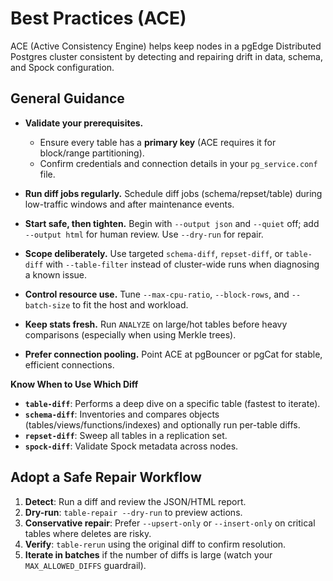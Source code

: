 # Best Practices (ACE)

ACE (Active Consistency Engine) helps keep nodes in a pgEdge Distributed Postgres cluster consistent by detecting and repairing drift in data, schema, and Spock configuration.

## General Guidance

- **Validate your prerequisites.**
  - Ensure every table has a **primary key** (ACE requires it for block/range partitioning).
  - Confirm credentials and connection details in your `pg_service.conf` file.

- **Run diff jobs regularly.** Schedule diff jobs (schema/repset/table) during low-traffic windows and after maintenance events.
- **Start safe, then tighten.** Begin with `--output json` and `--quiet` off; add `--output html` for human review. Use `--dry-run` for repair.
- **Scope deliberately.** Use targeted `schema-diff`, `repset-diff`, or `table-diff` with `--table-filter` instead of cluster-wide runs when diagnosing a known issue.
- **Control resource use.** Tune `--max-cpu-ratio`, `--block-rows`, and `--batch-size` to fit the host and workload.
- **Keep stats fresh.** Run `ANALYZE` on large/hot tables before heavy comparisons (especially when using Merkle trees).
- **Prefer connection pooling.** Point ACE at pgBouncer or pgCat for stable, efficient connections.

**Know When to Use Which Diff**

- **`table-diff`**: Performs a deep dive on a specific table (fastest to iterate).
- **`schema-diff`**: Inventories and compares objects (tables/views/functions/indexes) and optionally run per-table diffs.
- **`repset-diff`**: Sweep all tables in a replication set.
- **`spock-diff`**: Validate Spock metadata across nodes.

## Adopt a Safe Repair Workflow

1. **Detect**: Run a diff and review the JSON/HTML report.
2. **Dry-run**: `table-repair --dry-run` to preview actions.
3. **Conservative repair**: Prefer `--upsert-only` or `--insert-only` on critical tables where deletes are risky.
4. **Verify**: `table-rerun` using the original diff to confirm resolution.
5. **Iterate in batches** if the number of diffs is large (watch your `MAX_ALLOWED_DIFFS` guardrail).